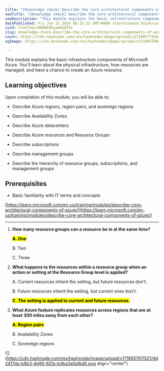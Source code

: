 ```yaml
---
title: "[Knowledge check] Describe the core architectural components of Azure"
seoTitle: "[Knowledge check] Describe the core architectural components of Azure"
seoDescription: "This module explains the basic infrastructure components of Microsoft Azure. You'll learn about the physical infrastructure, how resources are managed, and"
datePublished: Fri Jun 21 2024 08:15:23 GMT+0000 (Coordinated Universal Time)
cuid: clxof1oic000609kyaehp979z
slug: knowledge-check-describe-the-core-architectural-components-of-azure
cover: https://cdn.hashnode.com/res/hashnode/image/upload/v1718957755446/5bb4d4db-4bae-410f-8cfc-116fab32d21a.png
ogImage: https://cdn.hashnode.com/res/hashnode/image/upload/v1718957684484/6fb55ddf-c9d6-4acb-970e-46c56f585c55.png

---
```


This module explains the basic infrastructure components of Microsoft Azure. You'll learn about the physical infrastructure, how resources are managed, and have a chance to create an Azure resource.

## **Learning objectives**

Upon completion of this module, you will be able to:

* Describe Azure regions, region pairs, and sovereign regions
    
* Describe Availability Zones
    
* Describe Azure datacenters
    
* Describe Azure resources and Resource Groups
    
* Describe subscriptions
    
* Describe management groups
    
* Describe the hierarchy of resource groups, subscriptions, and management groups
    

## **Prerequisites**

* Basic familiarity with IT terms and concepts
    

[https://learn.microsoft.com/en-us/training/modules/describe-core-architectural-components-of-azure/](https://learn.microsoft.com/en-us/training/modules/describe-core-architectural-components-of-azure/)

---

1. **How many resource groups can a resource be in at the same time?**
    
    **<mark>A. One</mark>**
    
    B. Two
    
    C. Three
    
2. **What happens to the resources within a resource group when an action or setting at the Resource Group level is applied?**
    
    A. Current resources inherit the setting, but future resources don't.
    
    B. Future resources inherit the setting, but current ones don't.
    
    **<mark>C. The setting is applied to current and future resources.</mark>**
    
3. **What Azure feature replicates resources across regions that are at least 300 miles away from each other?**
    
    **<mark>A. Region pairs</mark>**
    
    B. Availability Zones
    
    C. Sovereign regions
    

![](https://cdn.hashnode.com/res/hashnode/image/upload/v1718957611521/dd2417da-b8b3-4e95-82fa-bdba3a0a1bd5.png align="center")